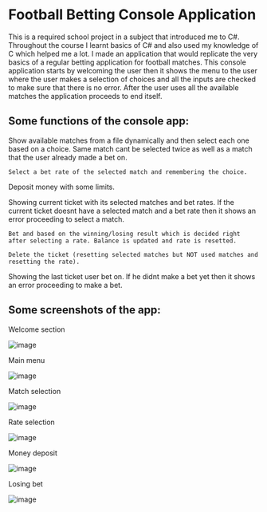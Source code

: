 # Football Betting Console Application
This is a required school project in a subject that introduced me to C#. Throughout the course I learnt basics of C# and also used my knowledge of C which helped me a lot. I made an application that would replicate the very basics of a regular betting application for football matches. This console application starts by welcoming the user then it shows the menu to the user where the user makes a selection of choices and all the inputs are checked to make sure that there is no error. After the user uses all the available matches the application proceeds to end itself.


<h2>Some functions of the console app:</h2>

  Show available matches from a file dynamically and then select each one based on a choice. Same match cant be selected twice as well as a match that the user already made a bet on.
  
    Select a bet rate of the selected match and remembering the choice.
  
  Deposit money with some limits.

  Showing current ticket with its selected matches and bet rates. If the current ticket doesnt have a selected match and a bet rate then it shows an error proceeding to select a match.
  
    Bet and based on the winning/losing result which is decided right after selecting a rate. Balance is updated and rate is resetted.
          
    Delete the ticket (resetting selected matches but NOT used matches and resetting the rate).
          
  Showing the last ticket user bet on. If he didnt make a bet yet then it shows an error proceeding to make a bet.


<h2>Some screenshots of the app:</h2>


Welcome section

![image](https://github.com/hieungtom/football_bet_console_app/assets/144620197/cf8df758-568d-4dc8-aeee-0aeb0d13da0b)

Main menu

![image](https://github.com/hieungtom/football_bet_console_app/assets/144620197/e2bf09fc-943c-4356-aa9b-02d873cad43d)

Match selection

![image](https://github.com/hieungtom/football_bet_console_app/assets/144620197/b9b9743a-af14-45a8-b46e-2afc1218130c)

Rate selection

![image](https://github.com/hieungtom/football_bet_console_app/assets/144620197/0b8f6f4e-592f-4c60-8395-7b6936ffd54b)

Money deposit

![image](https://github.com/hieungtom/football_bet_console_app/assets/144620197/f52fb709-4718-405a-b764-9003d1f377ef)

Losing bet

![image](https://github.com/hieungtom/football_bet_console_app/assets/144620197/aa63a3c6-0333-490b-9f51-3288326251f2)
